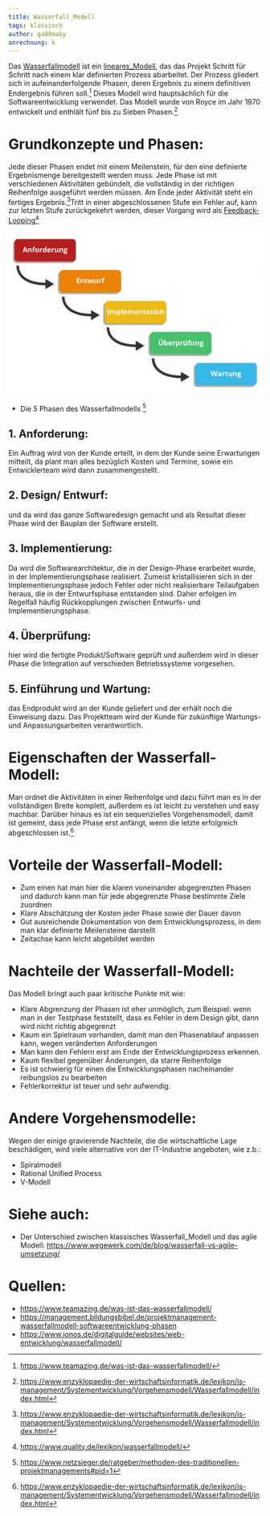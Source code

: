 ```yaml
---
title: Wasserfall_Modell
tags: klassisch
author: ga88maby
anrechnung: k
---
```

Das [Wasserfallmodell](Wasserfallmodell.md) ist ein [lineares_Modell](lineares_Modell.md), das das Projekt Schritt für Schritt nach einem klar definierten Prozess abarbeitet. Der Prozess gliedert sich in aufeinanderfolgende Phasen, deren Ergebnis zu einem definitiven Endergebnis führen soll.[^1] Dieses Modell wird hauptsächlich für die Softwareentwicklung verwendet. Das Modell wurde von Royce im Jahr 1970 entwickelt und enthlält fünf bis zu Sieben Phasen.[^2]
[]()

# Grundkonzepte und Phasen: 

Jede dieser Phasen endet mit einem Meilenstein, für den eine definierte Ergebnismenge bereitgestellt werden muss. Jede Phase ist mit verschiedenen Aktivitäten gebündelt, die vollständig in der richtigen Reihenfolge ausgeführt werden müssen. Am Ende jeder Aktivität steht ein fertiges Ergebnis.[^3]Tritt in einer abgeschlossenen Stufe ein Fehler auf, kann zur letzten Stufe zurückgekehrt werden, dieser Vorgang wird als [Feedback-Looping](Feedback-Looping.md)[^4]

![Beispielabbildung](Wasserfall_Modell/Phasen.jpg)

* Die 5 Phasen des Wasserfallmodells [^5]


##  1. Anforderung:
Ein Auftrag wird von der Kunde erteilt, in dem der Kunde seine Erwartungen mitteilt, da plant man alles bezüglich Kosten und Termine, sowie ein Entwicklerteam wird dann zusammengestellt.

##  2. Design/ Entwurf:
und da wird das ganze Softwaredesign gemacht und als Resultat dieser Phase wird der Bauplan der Software erstellt.

##  3. Implementierung:
Da wird die Softwarearchitektur, die in der Design-Phase erarbeitet wurde, in der Implementierungsphase realisiert. Zumeist kristallisieren sich in der Implementierungsphase jedoch Fehler oder nicht realisierbare Teilaufgaben heraus, die in der Entwurfsphase entstanden sind. Daher erfolgen im Regelfall häufig Rückkopplungen zwischen Entwurfs- und Implementierungsphase.
##  4. Überprüfung:
hier wird die fertigte Produkt/Software geprüft und außerdem wird in dieser Phase die Integration auf verschieden Betriebssysteme vorgesehen. 
##  5. Einführung und Wartung: 
das Endprodukt wird an der Kunde geliefert und der erhält noch die Einweisung dazu. Das Projektteam wird der Kunde für zukünftige Wartungs- und Anpassungsarbeiten verantwortlich.

# Eigenschaften der Wasserfall-Modell:
Man ordnet die Aktivitäten in einer Reihenfolge und dazu führt man es in der vollständigen Breite komplett, außerdem es ist leicht zu verstehen und easy machbar. Darüber hinaus es ist ein sequenzielles Vorgehensmodell, damit ist gemeint, dass jede Phase erst anfängt, wenn die letzte erfolgreich abgeschlossen ist.[^3]


# Vorteile der Wasserfall-Modell:

* Zum einen hat man hier die klaren voneinander abgegrenzten Phasen und dadurch kann man für jede abgegrenzte Phase bestimmte Ziele zuordnen
* Klare Abschätzung der Kosten jeder Phase sowie der Dauer davon
* Gut ausreichende Dokumentation von dem Entwicklungsprozess, in dem man klar definierte Meilensteine darstellt
* Zeitachse kann leicht abgebildet werden  


# Nachteile der Wasserfall-Modell:
Das Modell bringt auch paar kritische Punkte mit wie:
* Klare Abgrenzung der Phasen ist eher unmöglich, zum Beispiel: wenn man in der Testphase feststellt, dass es Fehler in dem Design gibt, dann wird nicht richtig abgegrenzt
* Kaum ein Spielraum vorhanden, damit man den Phasenablauf anpassen kann, wegen veränderten Anforderungen
* Man kann den Fehlern erst am Ende der Entwicklungsprozess erkennen.
* Kaum flexibel gegenüber Änderungen, da starre Reihenfolge 
* Es ist schwierig für einen die Entwicklungsphasen nacheinander reibungslos zu bearbeiten
* Fehlerkorrektur ist teuer und sehr aufwendig.


# Andere Vorgehensmodelle:
  Wegen der einige gravierende Nachteile, die die wirtschaftliche Lage beschädigen, wird viele alternative von der IT-Industrie angeboten, wie z.b.:
*	Spiralmodell
*	Rational Unified Process
*	V-Modell



# Siehe auch:

* Der Unterschied zwischen klassisches Wasserfall_Modell und das agile Modell:
  https://www.wegewerk.com/de/blog/wasserfall-vs-agile-umsetzung/

# Quellen:

[^1]: https://www.teamazing.de/was-ist-das-wasserfallmodell/
[^2]: https://www.enzyklopaedie-der-wirtschaftsinformatik.de/lexikon/is-management/Systementwicklung/Vorgehensmodell/Wasserfallmodell/index.html
[^3]: https://www.enzyklopaedie-der-wirtschaftsinformatik.de/lexikon/is-management/Systementwicklung/Vorgehensmodell/Wasserfallmodell/index.html
[^4]: https://www.quality.de/lexikon/wasserfallmodell/ 
[^5]: https://www.netzsieger.de/ratgeber/methoden-des-traditionellen-projektmanagements#pid=1
* https://www.teamazing.de/was-ist-das-wasserfallmodell/
* https://management.bildungsbibel.de/projektmanagement-wasserfallmodell-softwareentwicklung-phasen
* https://www.ionos.de/digitalguide/websites/web-entwicklung/wasserfallmodell/

